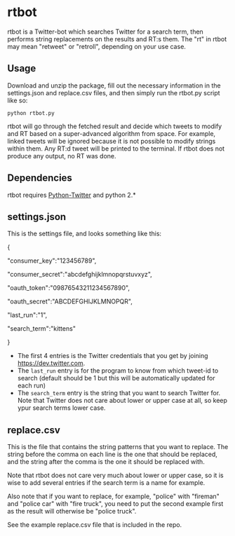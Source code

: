 # rtbot
rtbot is a Twitter-bot which searches Twitter for a search term, then performs string replacements on the results and RT:s them. The "rt" in rtbot may mean "retweet" or "retroll", depending on your use case.

## Usage
Download and unzip the package, fill out the necessary information in the settings.json and replace.csv files, and then simply run the rtbot.py script like so:

<code>python rtbot.py</code>

rtbot will go through the fetched result and decide which tweets to modify and RT based on a super-advanced algorithm from space. For example, linked tweets will be ignored because it is not possible to modify strings within them. Any RT:d tweet will be printed to the terminal. If rtbot does not produce any output, no RT was done.

## Dependencies
rtbot requires <a href="https://pypi.python.org/pypi/python-twitter/">Python-Twitter</a> and python 2.*

## settings.json
This is the settings file, and looks something like this:

{

"consumer_key":"123456789",

"consumer_secret":"abcdefghijklmnopqrstuvxyz",

"oauth_token":"09876543211234567890",

"oauth_secret":"ABCDEFGHIJKLMNOPQR",

"last_run":"1",

"search_term":"kittens"

}

* The first 4 entries is the Twitter credentials that you get by joining https://dev.twitter.com.
* The <code>last_run</code> entry is for the program to know from which tweet-id to search (default should be 1 but this will be automatically updated for each run)
* The <code>search_term</code> entry is the string that you want to search Twitter for. Note that Twitter does not care about lower or upper case at all, so keep ypur search terms lower case.

## replace.csv
This is the file that contains the string patterns that you want to replace. The string before the comma on each line is the one that should be replaced, and the string after the comma is the one it should be replaced with.

Note that rtbot does not care very much about lower or upper case, so it is wise to add several entries if the search term is a name for example.

Also note that if you want to replace, for example, "police" with "fireman" and "police car" with "fire truck", you need to put the second example first as the result will otherwise be "police truck".

See the example replace.csv file that is included in the repo.
